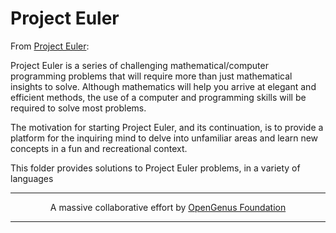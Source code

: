 # Project Euler

From [Project Euler](https://projecteuler.net/):

Project Euler is a series of challenging mathematical/computer programming problems that will require more than just mathematical insights to solve. Although mathematics will help you arrive at elegant and efficient methods, the use of a computer and programming skills will be required to solve most problems.

The motivation for starting Project Euler, and its continuation, is to provide a platform for the inquiring mind to delve into unfamiliar areas and learn new concepts in a fun and recreational context.

This folder provides solutions to Project Euler problems, in a variety of languages

---

<p align="center">
	A massive collaborative effort by <a href="https://github.com/OpenGenus/cosmos">OpenGenus Foundation</a> 
</p>

---
